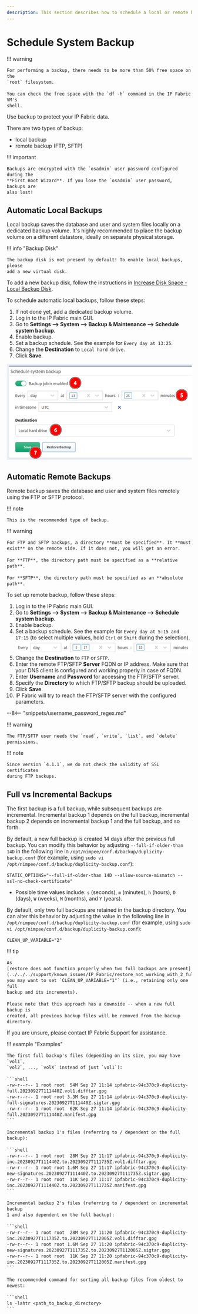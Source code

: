 ```yaml
---
description: This section describes how to schedule a local or remote backup to protect your IP Fabric data.
---
```


# Schedule System Backup

!!! warning

    For performing a backup, there needs to be more than 50% free space on the
    `root` filesystem.
    
    You can check the free space with the `df -h` command in the IP Fabric VM's
    shell.

Use backup to protect your IP Fabric data.

There are two types of backup:

- local backup
- remote backup (FTP, SFTP)

!!! important

    Backups are encrypted with the `osadmin` user password configured during the
    **First Boot Wizard**. If you lose the `osadmin` user password, backups are
    also lost!

## Automatic Local Backups

Local backup saves the database and user and system files locally on a dedicated
backup volume. It's highly recommended to place the backup volume on a different
datastore, ideally on separate physical storage.

!!! info "Backup Disk"

    The backup disk is not present by default! To enable local backups, please
    add a new virtual disk.

To add a new backup disk, follow the instructions in
[Increase Disk Space - Local Backup Disk](../../../System_Administration/increase_disk_space.md#local-backup-disk).

To schedule automatic local backups, follow these steps:

1. If not done yet, add a dedicated backup volume.
2. Log in to the IP Fabric main GUI.
3. Go to **Settings --> System --> Backup & Maintenance --> Schedule system
   backup**.
4. Enable backup.
5. Set a backup schedule. See the example for `Every day at 13:25`.
6. Change the **Destination** to `Local hard drive`.
7. Click **Save**.

![Schedule local backup](system_backup/schedule_local_backup.png)

## Automatic Remote Backups

Remote backup saves the database and user and system files remotely using the
FTP or SFTP protocol.

!!! note

    This is the recommended type of backup.

!!! warning

    For FTP and SFTP backups, a directory **must be specified**. It **must
    exist** on the remote side. If it does not, you will get an error.

    For **FTP**, the directory path must be specified as a **relative path**.
    
    For **SFTP**, the directory path must be specified as an **absolute path**.

To set up remote backup, follow these steps:

1. Log in to the IP Fabric main GUI.
2. Go to **Settings --> System --> Backup & Maintenance --> Schedule system
   backup**.
3. Enable backup.
4. Set a backup schedule. See the example for `Every day at 5:15 and 17:15` (to
   select multiple values, hold `Ctrl` or `Shift` during the selection).
   ![Backup schedule](system_backup/backup_schedule.png)
5. Change the **Destination** to `FTP` or `SFTP`.
6. Enter the remote FTP/SFTP **Server** FQDN or IP address. Make sure that your
   DNS client is configured and working properly in case of FQDN.
7. Enter **Username** and **Password** for accessing the FTP/SFTP server.
9. Specify the **Directory** to which FTP/SFTP backup should be uploaded.
10. Click **Save**.
11. IP Fabric will try to reach the FTP/SFTP server with the configured
    parameters.

--8<-- "snippets/username_password_regex.md"

!!! warning

    The FTP/SFTP user needs the `read`, `write`, `list`, and `delete`
    permissions.

!!! note

    Since version `4.1.1`, we do not check the validity of SSL certificates
    during FTP backups.

## Full vs Incremental Backups

The first backup is a full backup, while subsequent backups are incremental.
Incremental backup 1 depends on the full backup, incremental backup 2 depends on
incremental backup 1 and the full backup, and so forth.

By default, a new full backup is created 14 days after the previous full backup.
You can modify this behavior by adjusting `--full-if-older-than 14D` in
the following line in `/opt/nimpee/conf.d/backup/duplicity-backup.conf` (for
example, using `sudo vi /opt/nimpee/conf.d/backup/duplicity-backup.conf`):

```
STATIC_OPTIONS="--full-if-older-than 14D --allow-source-mismatch --ssl-no-check-certificate"
```

- Possible time values include: `s` (seconds), `m` (minutes), `h` (hours), `D`
  (days), `W` (weeks), `M` (months), and `Y` (years).

By default, only two full backups are retained in the backup directory. You can
alter this behavior by adjusting the value in the following line in
`/opt/nimpee/conf.d/backup/duplicity-backup.conf` (for example, using
`sudo vi /opt/nimpee/conf.d/backup/duplicity-backup.conf`):

```
CLEAN_UP_VARIABLE="2"
```

!!! tip

    As
    [restore does not function properly when two full backups are present](../../../support/known_issues/IP_Fabric/restore_not_working_with_2_full_backups.md),
    you may want to set `CLEAN_UP_VARIABLE="1"` (i.e., retaining only one full
    backup and its increments).

    Please note that this approach has a downside -- when a new full backup is
    created, all previous backup files will be removed from the backup
    directory.

If you are unsure, please contact IP Fabric Support for assistance.

!!! example "Examples"

    The first full backup's files (depending on its size, you may have `vol1`,
    `vol2`, ..., `volX` instead of just `vol1`):

    ```shell
    -rw-r--r-- 1 root root  54M Sep 27 11:14 ipfabric-94c370c9-duplicity-full.20230927T111440Z.vol1.difftar.gpg
    -rw-r--r-- 1 root root 3.3M Sep 27 11:14 ipfabric-94c370c9-duplicity-full-signatures.20230927T111440Z.sigtar.gpg
    -rw-r--r-- 1 root root  62K Sep 27 11:14 ipfabric-94c370c9-duplicity-full.20230927T111440Z.manifest.gpg
    ```

    Incremental backup 1's files (referring to / dependent on the full backup):

    ```shell
    -rw-r--r-- 1 root root  28M Sep 27 11:17 ipfabric-94c370c9-duplicity-inc.20230927T111440Z.to.20230927T111735Z.vol1.difftar.gpg
    -rw-r--r-- 1 root root 1.6M Sep 27 11:17 ipfabric-94c370c9-duplicity-new-signatures.20230927T111440Z.to.20230927T111735Z.sigtar.gpg
    -rw-r--r-- 1 root root  11K Sep 27 11:17 ipfabric-94c370c9-duplicity-inc.20230927T111440Z.to.20230927T111735Z.manifest.gpg
    ```

    Incremental backup 2's files (referring to / dependent on incremental backup
    1 and also dependent on the full backup):

    ```shell
    -rw-r--r-- 1 root root  28M Sep 27 11:20 ipfabric-94c370c9-duplicity-inc.20230927T111735Z.to.20230927T112005Z.vol1.difftar.gpg
    -rw-r--r-- 1 root root 1.6M Sep 27 11:20 ipfabric-94c370c9-duplicity-new-signatures.20230927T111735Z.to.20230927T112005Z.sigtar.gpg
    -rw-r--r-- 1 root root  11K Sep 27 11:20 ipfabric-94c370c9-duplicity-inc.20230927T111735Z.to.20230927T112005Z.manifest.gpg
    ```

    The recommended command for sorting all backup files from oldest to newest:

    ```shell
    ls -lahtr <path_to_backup_directory>
    ```
